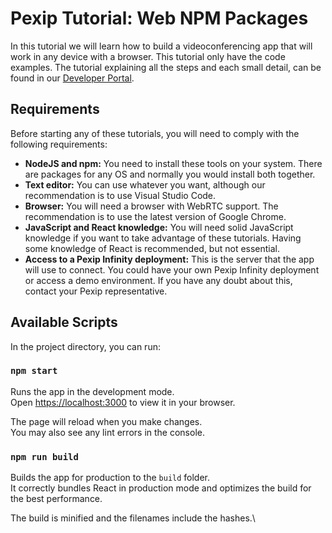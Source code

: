# Pexip Tutorial: Web NPM Packages

In this tutorial we will learn how to build a videoconferencing app that will work in any device with a browser. This tutorial only have the code examples. The tutorial explaining all the steps and each small detail, can be found in our [Developer Portal](https://developer.pexip.com/docs/category/npm-packages).

## Requirements

Before starting any of these tutorials, you will need to comply with the following requirements:

- **NodeJS and npm:**  You need to install these tools on your system. There are packages for any OS and normally you would install both together.
- **Text editor:** You can use whatever you want, although our recommendation is to use Visual Studio Code.
- **Browser:** You will need a browser with WebRTC support. The recommendation is to use the latest version of Google Chrome.
- **JavaScript and React knowledge:** You will need solid JavaScript knowledge if you want to take advantage of these tutorials. Having some knowledge of React is recommended, but not essential.
- **Access to a Pexip Infinity deployment:** This is the server that the app will use to connect. You could have your own Pexip Infinity deployment or access a demo environment. If you have any doubt about this, contact your Pexip representative.

## Available Scripts

In the project directory, you can run:

### `npm start`

Runs the app in the development mode.\
Open [https://localhost:3000](https://localhost:3000) to view it in your browser.

The page will reload when you make changes.\
You may also see any lint errors in the console.

### `npm run build`

Builds the app for production to the `build` folder.\
It correctly bundles React in production mode and optimizes the build for the best performance.

The build is minified and the filenames include the hashes.\
